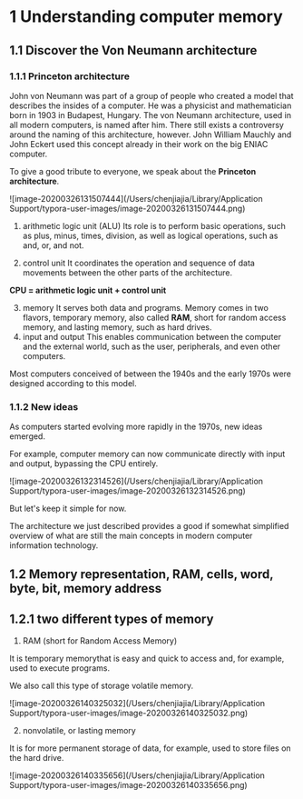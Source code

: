 

# 1 Understanding computer memory

## 1.1 Discover the Von Neumann architecture

### 1.1.1 Princeton architecture
John von Neumann was part of a group of people who created a model that describes the insides of a computer. He was a physicist and mathematician born in 1903 in Budapest, Hungary. The von Neumann architecture, used in all modern computers,
is named after him. There still exists a controversy around the naming of this architecture,
however. John William Mauchly and John Eckert used this concept already in their work
on the big ENIAC computer.

To give a good tribute to everyone, we speak about the **Princeton architecture**.

![image-20200326131507444](/Users/chenjiajia/Library/Application Support/typora-user-images/image-20200326131507444.png)

1. arithmetic logic unit (ALU)
Its role is to perform basic operations, such as plus, minus, times, division, as well as logical operations, such as and, or, and not.

2. control unit
It coordinates the operation and sequence of data movements between the other parts of the architecture.

**CPU = arithmetic logic unit + control unit**

3. memory
It serves both data and programs.
Memory comes in two flavors, temporary memory, also called **RAM**, short for random access memory, and lasting memory, such as hard drives.
4. input and output
This enables communication between the computer and the external world, such as the user, peripherals, and even other computers.

Most computers conceived of between the 1940s and the early 1970s were designed according to this model.

### 1.1.2 New ideas
As computers started evolving more rapidly in the 1970s, new ideas emerged.

For example, computer memory can now communicate directly with input and output, bypassing the CPU entirely.

![image-20200326132314526](/Users/chenjiajia/Library/Application Support/typora-user-images/image-20200326132314526.png)

But let's keep it simple for now.

The architecture we just described provides a good if somewhat simplified overview of what are still the main concepts in modern computer information technology.



## 1.2 Memory representation, RAM, cells, word, byte, bit, memory address

## 1.2.1 two different types of memory

1. RAM (short for Random Access Memory)

It is temporary memorythat is easy and quick to access and, for example, used to execute programs.

We also call this type of storage volatile memory.

![image-20200326140325032](/Users/chenjiajia/Library/Application Support/typora-user-images/image-20200326140325032.png)



2. nonvolatile, or lasting memory

It is for more permanent storage of data, for example, used to store files on the hard drive.

![image-20200326140335656](/Users/chenjiajia/Library/Application Support/typora-user-images/image-20200326140335656.png)